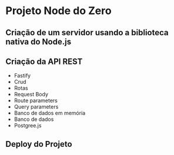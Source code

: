 # Projeto Node do Zero

## Criação de um servidor usando a biblioteca nativa do Node.js

## Criação da API REST

- Fastify
- Crud
 - Rotas
 - Request Body
 - Route parameters
 - Query parameters
- Banco de dados em memória
- Banco de dados
 - Postgree.js

## Deploy do Projeto